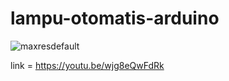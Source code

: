 # lampu-otomatis-arduino

![maxresdefault](https://user-images.githubusercontent.com/73592593/104577113-ac887900-568b-11eb-9708-1174c5e7ba33.jpg)

link = https://youtu.be/wjg8eQwFdRk
